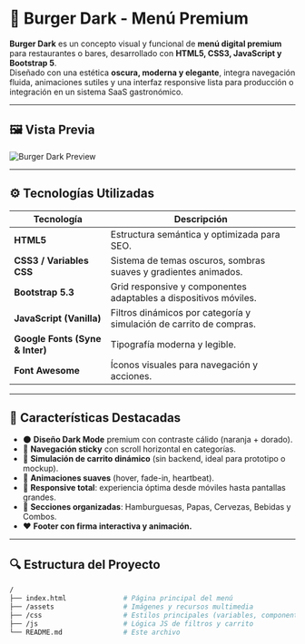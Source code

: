 # 🍔 Burger Dark - Menú Premium  

**Burger Dark** es un concepto visual y funcional de **menú digital premium** para restaurantes o bares, desarrollado con **HTML5, CSS3, JavaScript y Bootstrap 5**.  
Diseñado con una estética **oscura, moderna y elegante**, integra navegación fluida, animaciones sutiles y una interfaz responsive lista para producción o integración en un sistema SaaS gastronómico.

---

## 🖼️ Vista Previa

![Burger Dark Preview](<img src="https://i.ibb.co/jP5dG3kY/portada.png" alt="portada" border="0">)

---

## ⚙️ Tecnologías Utilizadas

| Tecnología | Descripción |
|-------------|-------------|
| **HTML5** | Estructura semántica y optimizada para SEO. |
| **CSS3 / Variables CSS** | Sistema de temas oscuros, sombras suaves y gradientes animados. |
| **Bootstrap 5.3** | Grid responsive y componentes adaptables a dispositivos móviles. |
| **JavaScript (Vanilla)** | Filtros dinámicos por categoría y simulación de carrito de compras. |
| **Google Fonts (Syne & Inter)** | Tipografía moderna y legible. |
| **Font Awesome** | Íconos visuales para navegación y acciones. |

---

## 🧠 Características Destacadas

- 🌑 **Diseño Dark Mode** premium con contraste cálido (naranja + dorado).  
- 🧭 **Navegación sticky** con scroll horizontal en categorías.  
- 🛒 **Simulación de carrito dinámico** (sin backend, ideal para prototipo o mockup).  
- 🍻 **Animaciones suaves** (hover, fade-in, heartbeat).  
- 📱 **Responsive total**: experiencia óptima desde móviles hasta pantallas grandes.  
- 💬 **Secciones organizadas**: Hamburguesas, Papas, Cervezas, Bebidas y Combos.  
- ❤️ **Footer con firma interactiva y animación.**

---

## 🔍 Estructura del Proyecto

```bash
/
├── index.html              # Página principal del menú
├── /assets                 # Imágenes y recursos multimedia
├── /css                    # Estilos principales (variables, componentes)
├── /js                     # Lógica JS de filtros y carrito
└── README.md               # Este archivo

